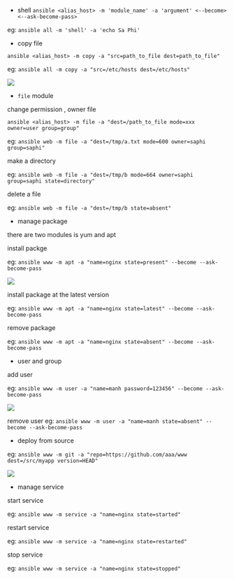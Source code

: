 - shell
`ansible <alias_host> -m 'module_name' -a 'argument' <--become> <--ask-become-pass>`

eg: `ansible all -m 'shell' -a 'echo Sa Phi'`

- copy file

`ansible <alias_host> -m copy -a "src=path_to_file dest=path_to_file"`

eg: `ansible all -m copy -a "src=/etc/hosts dest=/etc/hosts"`

<img src="http://i.imgur.com/6SPz4XO.png">

- `file` module

change permission , owner file

`ansible <alias_host> -m file -a "dest=/path_to_file mode=xxx owner=user group=group"`

eg: `ansible web -m file -a "dest=/tmp/a.txt mode=600 owner=saphi group=saphi"`

make a directory

eg: `ansible web -m file -a "dest=/tmp/b mode=664 owner=saphi group=saphi state=directory"`

delete a file

eg: `ansible web -m file -a "dest=/tmp/b state=absent"`

- manage package

there are two modules is yum and apt

install packge

eg: `ansible www -m apt -a "name=nginx state=present" --become --ask-become-pass`

<img src="http://i.imgur.com/JbrNVZk.png">

install package at the latest version

eg: `ansible www -m apt -a "name=nginx state=latest" --become --ask-become-pass`

remove package

eg: `ansible www -m apt -a "name=nginx state=absent" --become --ask-become-pass`

- user and group

add user

eg: `ansible www -m user -a "name=manh password=123456" --become --ask-become-pass`

<img src="http://i.imgur.com/7gLisGd.png">

remove user
eg: `ansible www -m user -a "name=manh state=absent" --become --ask-become-pass`

- deploy from source

eg: `ansible www -m git -a "repo=https://github.com/aaa/www dest=/src/myapp version=HEAD"`


<img src="http://i.imgur.com/vlglVnu.png">

- manage service

start service

eg: `ansible www -m service -a "name=nginx state=started"`

restart service

eg: `ansible www -m service -a "name=nginx state=restarted"`

stop service

eg: `ansible www -m service -a "name=nginx state=stopped"`
